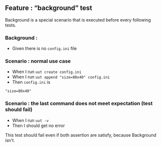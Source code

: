## Feature : “background” test

Background is a special scenario that is executed before every following tests.

### Background :
  - Given there is no `config.ini` file

### Scenario : normal use case
  - When I run `uut create config.ini` 
  - When I run `uut append "size=80x40" config.ini` 
  - Then `config.ini` is
  ```
  "size=80x40"
  ```

### Scenario : the last command does not meet expectation (test should fail)
  - When I run `uut -v` 
  - Then I should get no error

  This test should fail even if both assertion are satisfy, because Background isn't.